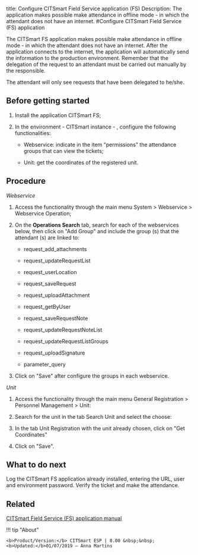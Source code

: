 title: Configure CITSmart Field Service application (FS)
Description: The application makes possible make attendance in offline mode - in which the attendant does not have an internet.
#Configure CITSmart Field Service (FS) application


The CITSmart FS application makes possible make attendance in offline mode - in
which the attendant does not have an internet. After the application connects to
the internet, the application will automatically send the information to the
production environment. Remember that the delegation of the request to an
attendant must be carried out manually by the responsible.

The attendant will only see requests that have been delegated to he/she.

Before getting started
--------------------------

1.  Install the application CITSmart FS;

2.  In the environment - CITSmart instance - , configure the following
    functionalities:

    * Webservice: indicate in the item "permissions" the attendance groups that
    can view the tickets;

    * Unit: get the coordinates of the registered unit.

Procedure
-------------

*Webservice*

1.  Access the functionality through the main menu System \> Webservice \>
    Webservice Operation;

2.  On the **Operations Search** tab, search for each of the webservices below,
    then click on "Add Group" and include the group (s) that the attendant (s)
    are linked to:

    * request_add_attachments

    * request_updateRequestList

    * request_userLocation

    * request_saveRequest

    * request_uploadAttachment

    * request_getByUser
    
    * request_saveRequestNote
    
    * request_updateRequestNoteList
    
    * request_updateRequestListGroups
    
    * request_uploadSignature
    
    * parameter_query

1.  Click on "Save" after configure the groups in each webservice.

*Unit*

1.  Access the functionality through the main menu General Registration \>
    Personnel Management \> Unit:

2.  Search for the unit in the tab Search Unit and select the choose:

3.  In the tab Unit Registration with the unit already chosen, click on "Get
    Coordinates"

4.  Click on "Save".

What to do next
-------------------

Log the CITSmart FS application already installed, entering the URL, user and
environment password. Verify the ticket and make the attendance.

Related
-------

[CITSmart Field Service (FS) application manual](/en-us/citsmart-esp-8/additional-features/mobile-and-field-service/apps/citsmart-field-service-manual.html)


!!! tip "About"

    <b>Product/Version:</b> CITSmart ESP | 8.00 &nbsp;&nbsp;
    <b>Updated:</b>01/07/2019 – Anna Martins
